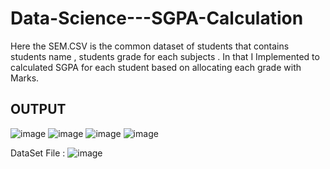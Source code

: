 # Data-Science---SGPA-Calculation
Here the SEM.CSV is the common dataset of students that contains students name , students grade for each subjects . In that I Implemented to calculated SGPA for each student based on allocating each grade with Marks.

## OUTPUT  
![image](https://github.com/user-attachments/assets/df75f403-469b-4633-bc18-e426c04948e0)
![image](https://github.com/user-attachments/assets/2c3d7fa2-983f-415a-8e4a-b35ac453c426)
![image](https://github.com/user-attachments/assets/277fc4c5-eebc-42a0-812f-1f491fd4d72a)
![image](https://github.com/user-attachments/assets/5ab35142-b6ca-4caf-9e0e-2e92a4387ca2)

DataSet File : ![image](https://github.com/user-attachments/assets/6875092a-6f04-477d-b450-49a816f40894)
